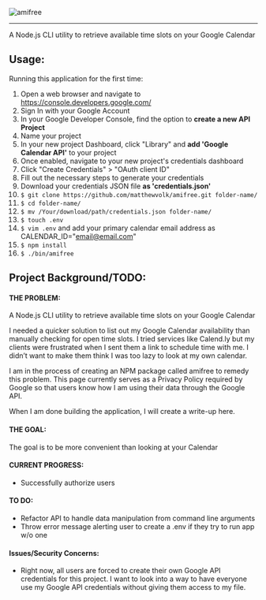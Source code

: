 ![amifree](https://i.imgur.com/d5KjzJb.png "amifree")

---
A Node.js CLI utility to retrieve available time slots on your Google Calendar

## Usage:
Running this application for the first time:

1. Open a web browser and navigate to https://console.developers.google.com/
2. Sign In with your Google Account
3. In your Google Developer Console, find the option to **create a new API Project**
4. Name your project
5. In your new project Dashboard, click "Library" and **add 'Google Calendar API'** to your project
6. Once enabled, navigate to your new project's credentials dashboard
7. Click "Create Credentials" > "OAuth client ID"
8. Fill out the necessary steps to generate your credentials
9. Download your credentials JSON file **as 'credentials.json'**
10. `$ git clone https://github.com/matthewvolk/amifree.git folder-name/`
11. `$ cd folder-name/`
12. `$ mv /Your/download/path/credentials.json folder-name/`
13. `$ touch .env`
14. `$ vim .env` and add your primary calendar email address as CALENDAR_ID="email@email.com"
15. `$ npm install`
16. `$ ./bin/amifree`

## Project Background/TODO:
#### THE PROBLEM:
A Node.js CLI utility to retrieve available time slots on your Google Calendar

I needed a quicker solution to list out my Google Calendar availability than manually checking for open time slots. I tried services like Calend.ly but my clients were frustrated when I sent them a link to schedule time with me. I didn’t want to make them think I was too lazy to look at my own calendar.

I am in the process of creating an NPM package called amifree to remedy this problem. This page currently serves as a Privacy Policy required by Google so that users know how I am using their data through the Google API.

When I am done building the application, I will create a write-up here.

#### THE GOAL: 
The goal is to be more convenient than looking at your Calendar

#### CURRENT PROGRESS:
* Successfully authorize users

#### TO DO:
* Refactor API to handle data manipulation from command line arguments
* Throw error message alerting user to create a .env if they try to run app w/o one

#### Issues/Security Concerns:
* Right now, all users are forced to create their own Google API credentials for this project. I want to look into a way to have everyone use my Google API credentials without giving them access to my file.

